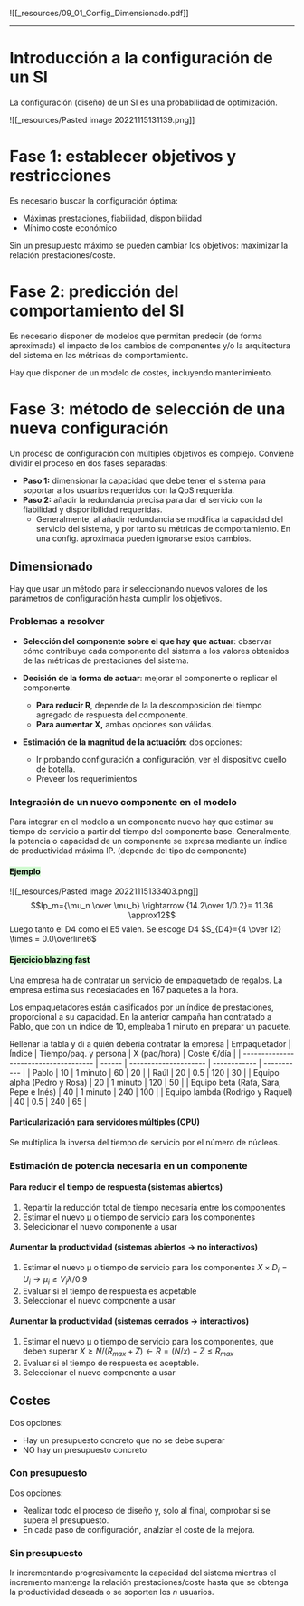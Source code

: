 ![[_resources/09_01_Config_Dimensionado.pdf]]

---

# Introducción a la configuración de un SI
La configuración (diseño) de un SI es una probabilidad de optimización. 

![[_resources/Pasted image 20221115131139.png]]

# Fase 1: establecer objetivos y restricciones

Es necesario buscar la configuración óptima:
- Máximas prestaciones, fiabilidad, disponibilidad
- Mínimo coste económico

Sin un presupuesto máximo se pueden cambiar los objetivos: maximizar la relación prestaciones/coste.

# Fase 2: predicción del comportamiento del SI
Es necesario disponer de modelos que permitan predecir (de forma aproximada) el impacto de los cambios de componentes y/o la arquitectura del sistema en las métricas de comportamiento.

Hay que disponer de un modelo de costes, incluyendo mantenimiento.

# Fase 3: método de selección de una nueva configuración
Un proceso de configuración con múltiples objetivos es complejo. Conviene dividir el proceso en dos fases separadas:

- **Paso 1:** dimensionar la capacidad que debe tener el sistema para soportar a los usuarios requeridos con la QoS requerida.
- **Paso 2:** añadir la redundancia precisa para dar el servicio con la fiabilidad y disponibilidad requeridas.
	- Generalmente, al añadir redundancia se modifica la capacidad del servicio del sistema, y por tanto su métricas de comportamiento. En una config. aproximada pueden ignorarse estos cambios.


## Dimensionado
Hay que usar un método para ir seleccionando nuevos valores de los parámetros de configuración hasta cumplir los objetivos.


### Problemas a resolver
- **Selección del componente sobre el que hay que actuar**: observar cómo contribuye cada componente del sistema a los valores obtenidos de las métricas de prestaciones del sistema.


- **Decisión de la forma de actuar**: mejorar el componente o replicar el componente.
	- **Para reducir R**, depende de la la descomposición del tiempo agregado de respuesta del componente.
	- **Para aumentar X,** ambas opciones son válidas.

- **Estimación de la magnitud de la actuación**: dos opciones:
	- Ir probando configuración a configuración, ver el dispositivo cuello de botella.
	- Preveer los requerimientos

### Integración de un nuevo componente en el modelo
Para integrar en el modelo a un componente nuevo hay que estimar su tiempo de servicio a partir del tiempo del componente base.
Generalmente, la potencia o capacidad de un componente se expresa mediante un índice de productividad máxima IP. (depende del tipo de componente)

#### <mark style="background: #BBFABBA6;">Ejemplo</mark>
![[_resources/Pasted image 20221115133403.png]]
$$Ip_m={\mu_n \over \mu_b} \rightarrow {14.2\over 1/0.2}= 11.36 \approx12$$
Luego tanto el D4 como el E5 valen. Se escoge D4 $S_{D4}={4 \over 12} \times = 0.0\overline6$

#### <mark style="background: #BBFABBA6;">Ejercicio blazing fast</mark>
Una empresa ha de contratar un servicio de empaquetado de regalos. La empresa estima sus necesiadades en 167 paquetes a la hora.

Los empaquetadores están clasificados por un índice de prestaciones, proporcional a su capacidad. En la anterior campaña han contratado a Pablo, que con un índice de 10, empleaba 1 minuto en preparar un paquete.

Rellenar la tabla y di a quién debería contratar la empresa
| Empaquetador                          | Índice | Tiempo/paq. y persona | X (paq/hora) | Coste €/día |
| ------------------------------------- | ------ | --------------------- | ------------ | ----------- |
| Pablo                                 | 10     | 1 minuto              | 60           | 20          |
| Raúl                                  | 20     | 0.5                   | 120          | 30          |
| Equipo alpha (Pedro y Rosa)           | 20     | 1 minuto              | 120          | 50          |
| Equipo beta (Rafa, Sara, Pepe e Inés) | 40     | 1 minuto              | 240          | 100         |
| Equipo lambda (Rodrigo y Raquel)      | 40     | 0.5                   | 240          | 65          | 

#### Particularización para servidores múltiples (CPU)
Se multiplica la inversa del tiempo de servicio por el número de núcleos.

### Estimación de potencia necesaria en un componente
#### Para reducir el tiempo de respuesta (sistemas abiertos)
1. Repartir la reducción total de tiempo necesaria entre los componentes
2. Estimar el nuevo μ o tiempo de servicio para los componentes
3. Selecicionar el nuevo componente a usar

#### Aumentar la productividad (sistemas abiertos → no interactivos)
1. Estimar el nuevo μ o tiempo de servicio para los componentes $X\times D_i=U_i\rightarrow\mu_i\geq V_i\lambda / 0.9$
2. Evaluar si el tiempo de respuesta es acpetable
3. Seleccionar el nuevo componente a usar

#### Aumentar la productividad (sistemas cerrados → interactivos)
1. Estimar el nuevo μ o tiempo de servicio para los componentes, que deben superar $X\geq N / (R_{max}+Z) \leftarrow R=(N/x)-Z\leq R_{max}$
2. Evaluar si el tiempo de respuesta es aceptable.
3. Seleccionar el nuevo componente a usar

## Costes
Dos opciones:
- Hay un presupuesto concreto que no se debe superar
- NO hay un presupuesto concreto

### Con presupuesto
Dos opciones:
- Realizar todo el proceso de diseño y, solo al final, comprobar si se supera el presupuesto.
- En cada paso de configuración, analziar el coste de la mejora.

### Sin presupuesto
Ir incrementando progresivamente la capacidad del sistema mientras el incremento mantenga la relación prestaciones/coste hasta que se obtenga la productividad deseada o se soporten los *n* usuarios.
